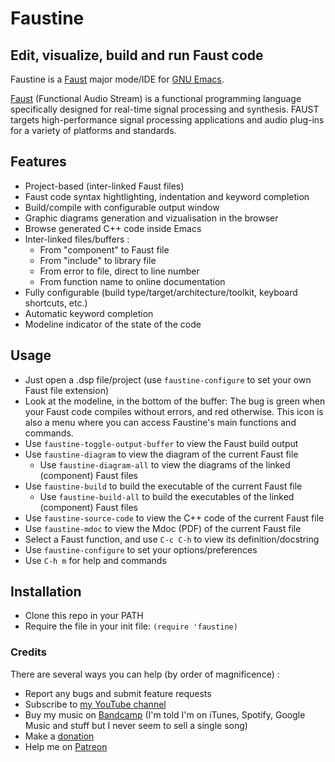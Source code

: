 # Faustine
## Edit, visualize, build and run Faust code

Faustine is a [Faust](http://faust.grame.fr) major mode/IDE for [GNU Emacs](https://www.gnu.org/software/emacs/).

[Faust](http://faust.grame.fr) (Functional Audio Stream) is a functional programming language specifically designed for real-time signal processing and synthesis. FAUST targets high-performance signal processing applications and audio plug-ins for a variety of platforms and standards.

## Features
- Project-based (inter-linked Faust files)
- Faust code syntax hightlighting, indentation and keyword completion
- Build/compile with configurable output window
- Graphic diagrams generation and vizualisation in the browser
- Browse generated C++ code inside Emacs
- Inter-linked files/buffers :
    - From "component" to Faust file
    - From "include" to library file
    - From error to file, direct to line number
    - From function name to online documentation
- Fully configurable (build type/target/architecture/toolkit, keyboard shortcuts, etc.)
- Automatic keyword completion
- Modeline indicator of the state of the code

## Usage
- Just open a .dsp file/project (use `faustine-configure` to set your own Faust file extension)
- Look at the modeline, in the bottom of the buffer: The bug is green when your Faust code compiles without errors, and red otherwise. This icon is also a menu where you can access Faustine's main functions and commands.
- Use `faustine-toggle-output-buffer` to view the Faust build output
- Use `faustine-diagram` to view the diagram of the current Faust file
    - Use `faustine-diagram-all` to view the diagrams of the linked (component) Faust files
- Use `faustine-build` to build the executable of the current Faust file
    - Use `faustine-build-all` to build the executables of the linked (component) Faust files
- Use `faustine-source-code` to view the C++ code of the current Faust file
- Use `faustine-mdoc` to view the Mdoc (PDF) of the current Faust file
- Select a Faust function, and use `C-c C-h` to view its definition/docstring
- Use `faustine-configure` to set your options/preferences
- Use `C-h m` for help and commands

## Installation
- Clone this repo in your PATH
- Require the file in your init file:
`(require 'faustine)`

### Credits
There are several ways you can help (by order of magnificence) :

- Report any bugs and submit feature requests
- Subscribe to [my YouTube channel](https://www.youtube.com/c/YassinPhilip-ManyRecords)
- Buy my music on [Bandcamp](https://yassinphilip.bandcamp.com) (I'm told I'm on iTunes, Spotify, Google Music and stuff but I never seem to sell a single song)
- Make a [donation](https://www.paypal.com/cgi-bin/webscr?cmd=_donations&business=yassinphil%40gmail%2ecom&lc=BM&item_name=Yassin%20Philip&no_note=0&currency_code=USD&bn=PP%2dDonationsBF%3abtn_donateCC_LG%2egif%3aNonHostedGuest)
- Help me on [Patreon](http://www.patreon.com/yassinphilip)
